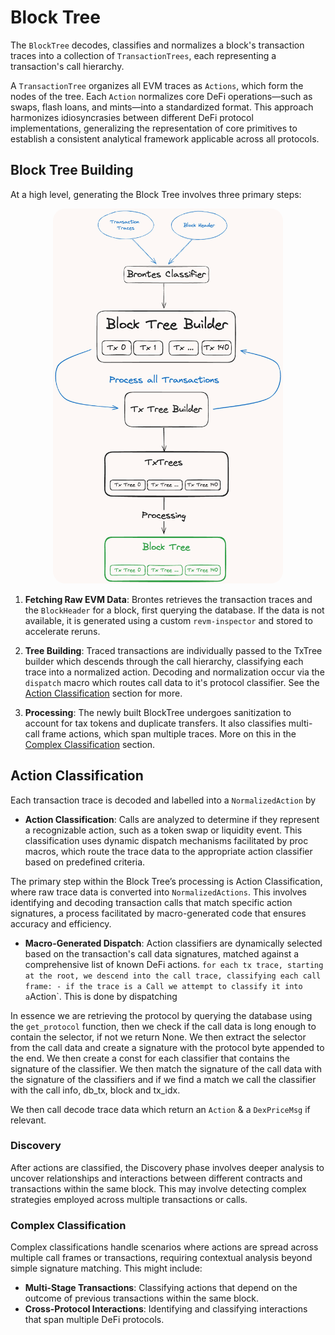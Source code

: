 # Block Tree

The `BlockTree` decodes, classifies and normalizes a block's transaction traces into a collection of `TransactionTrees`, each representing a transaction's call hierarchy.

A `TransactionTree` organizes all EVM traces as `Actions`, which form the nodes of the tree. Each `Action` normalizes core DeFi operations—such as swaps, flash loans, and mints—into a standardized format. This approach harmonizes idiosyncrasies between different DeFi protocol implementations, generalizing the representation of core primitives to establish a consistent analytical framework applicable across all protocols.

## Block Tree Building

At a high level, generating the Block Tree involves three primary steps:

<div style="text-align: center;">
 <img src="diagrams/tree-flow.png" alt="brontes-flow" style="border-radius: 20px; width: auto ; height: 600px;">
</div>

1. **Fetching Raw EVM Data**: Brontes retrieves the transaction traces and the `BlockHeader` for a block, first querying the database. If the data is not available, it is generated using a custom `revm-inspector` and stored to accelerate reruns.

2. **Tree Building**: Traced transactions are individually passed to the TxTree builder which descends through the call hierarchy, classifying each trace into a normalized action. Decoding and normalization occur via the `dispatch` macro which routes call data to it's protocol classifier. See the [Action Classification](#action-classification) section for more.

3. **Processing**: The newly built BlockTree undergoes sanitization to account for tax tokens and duplicate transfers. It also classifies multi-call frame actions, which span multiple traces. More on this in the [Complex Classification](#complex-classification) section.

## Action Classification

Each transaction trace is decoded and labelled into a `NormalizedAction` by

- **Action Classification**: Calls are analyzed to determine if they represent a recognizable action, such as a token swap or liquidity event. This classification uses dynamic dispatch mechanisms facilitated by proc macros, which route the trace data to the appropriate action classifier based on predefined criteria.

The primary step within the Block Tree’s processing is Action Classification, where raw trace data is converted into `NormalizedActions`. This involves identifying and decoding transaction calls that match specific action signatures, a process facilitated by macro-generated code that ensures accuracy and efficiency.

- **Macro-Generated Dispatch**: Action classifiers are dynamically selected based on the transaction's call data signatures, matched against a comprehensive list of known DeFi actions.
  `for each tx trace, starting at the root, we descend into the call trace, classifying each call frame: - if the trace is a Call we attempt to classify it into a`Action`. This is done by dispatching

In essence we are retrieving the protocol by querying the database using the `get_protocol` function, then we check if the call data is long enough to contain the selector, if not we return None. We then extract the selector from the call data and create a signature with the protocol byte appended to the end. We then create a const for each classifier that contains the signature of the classifier. We then match the signature of the call data with the signature of the classifiers and if we find a match we call the classifier with the call info, db_tx, block and tx_idx.

We then call decode trace data which return an `Action` & a `DexPriceMsg` if relevant.

### Discovery

After actions are classified, the Discovery phase involves deeper analysis to uncover relationships and interactions between different contracts and transactions within the same block. This may involve detecting complex strategies employed across multiple transactions or calls.

### Complex Classification

Complex classifications handle scenarios where actions are spread across multiple call frames or transactions, requiring contextual analysis beyond simple signature matching. This might include:

- **Multi-Stage Transactions**: Classifying actions that depend on the outcome of previous transactions within the same block.
- **Cross-Protocol Interactions**: Identifying and classifying interactions that span multiple DeFi protocols.
